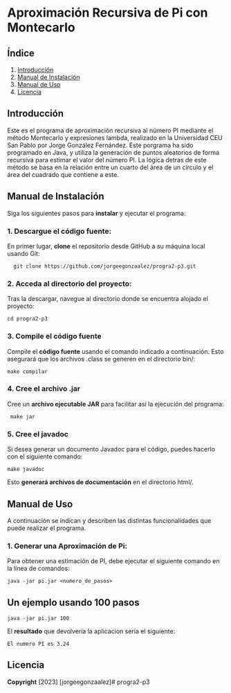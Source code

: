 # Aproximación Recursiva de Pi con Montecarlo
## Índice
  1. [Introducción](#introducción)
  2. [Manual de Instalación](#manual-de-instalación)
  3. [Manual de Uso](#manual-de-uso)
  4. [Licencia](#licencia)

## Introducción
Este es el programa de aproximación recursiva al número PI mediante el método Montecarlo y expresiones lambda, realizado en la Universidad CEU San Pablo por Jorge González Fernández.
Este porgrama ha sido programado en Java, y utiliza la generación de puntos aleatorios de forma recursiva para estimar el valor del número PI. La lógica detras de este método se basa en la relación entre un cuarto del área de un círculo y el área del cuadrado que contiene a este.


## Manual de Instalación
Siga los siguientes pasos para **instalar** y ejecutar el programa:

### 1. Descargue el código fuente:
En primer lugar, **clone** el repositorio desde GitHub a su máquina local usando Git:

      git clone https://github.com/jorgeegonzaalez/progra2-p3.git

### 2. Acceda al directorio del proyecto:

Tras la descargar, navegue al directorio donde se encuentra alojado el proyecto:

    cd progra2-p3

### 3. Compile el código fuente
Compile el **código fuente** usando el comando indicado a continuación. Esto asegurará que los archivos .class se generen en el directorio bin/:

    make compilar

### 4. Cree el archivo .jar
Cree un **archivo ejecutable JAR** para facilitar así la ejecución del programa:

     make jar

### 5. Cree el javadoc
Si desea generar un documento Javadoc para el código, puedes hacerlo con el siguiente comando:


    make javadoc

Esto **generará archivos de documentación** en el directorio html/.

## Manual de Uso

A continuación se indican y describen las distintas funcionalidades que puede realizar el programa.

### 1. **Generar una Aproximación de Pi:**

Para obtener una estimación de PI, debe ejecutar el siguiente comando en la línea de comandos:

    java -jar pi.jar <numero_de_pasos>

## Un ejemplo usando 100 pasos

    java -jar pi.jar 100

El **resultado** que devolvería la aplicacion sería el siguiente:

    El numero PI es 3.24


## Licencia
**Copyright** [2023] [jorgeegonzaalez]# progra2-p3

